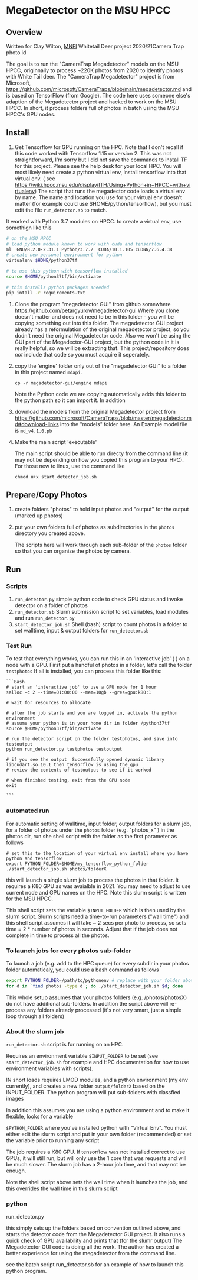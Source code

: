 # MegaDetector on the MSU HPCC

## Overview

Written for Clay Wilton, [MNFI](https://mnfi.anr.msu.edu/) Whitetail Deer project 2020/21Camera Trap photo id

The goal is to run the "CameraTrap Megadetector" models on the MSU HPCC, originnally to process  ~220K photos from 2020 to 
identify photos with White Tail deer.    The "CameraTrap Megadetector"  project is from Microsoft, https://github.com/microsoft/CameraTraps/blob/main/megadetector.md and is based on TensorFlow (from Google).   The code here uses someone else's adaption of 
the Megadetector project and hacked to work on the MSU HPCC.   In short, it process folders full of photos in batch using the MSU HPCC's GPU nodes.  

## Install

1. Get Tensorflow for GPU running on the HPC.   Note that I don't recall if this code worked with Tensorflow 1.15 or version 2.   This was not straightforward, I'm sorry but I did not save the commands to install TF for this project. Please see the help desk for your local HPC.  You will most likely need create a python virtual env, install tensorflow into that virtual env.  ( see https://wiki.hpcc.msu.edu/display/ITH/Using+Python+in+HPCC+with+virtualenv)    The script that runs the 
megadector code loads a virtual env by name.   The name and location you use for your virtual env doesn't matter (for example could use $HOME/python/tensorflow), but you must edit the file `run_detector.sb` to match.  

It worked with Python 3.7  modules on HPCC.  to create a virtual env, use somethign like this


```Bash
# on the MSU HPCC
# load python module known to work with cuda and tensorflow
ml  GNU/8.2.0-2.31.1 Python/3.7.2  CUDA/10.1.105 cuDNN/7.6.4.38
# create new personal environment for python 
virtualenv $HOME/python37tf

# to use this python with tensorflow installed
source $HOME/python37tf/bin/activate

# this installs python packages sneeded 
pip intall -r requirements.txt
```

1. Clone the program "megadetector GUI" from github somewhere   https://github.com/petargyurov/megadetector-gui  Where  you 
clone doesn't matter and does not need to be in this folder -  you will be copying something out into this folder.  The megadetector GUI project already has a reformulation of the original megadetector project, so you dodn't need the original 
Megadetector code.  Also we won't be using the GUI part of the Megadector-GUI project, but the python code in it is really helpful, so we will be extracting that.   This project/repository  does _not_ include that code so you must acquire it seperately.  

1. copy the 'engine'  folder only out of the "megadetector GUI" to a folder in this project named `mdapi`. 

   `cp -r megadetector-gui/engine mdapi`

    
   Note the Python code we are copying automatically adds this folder to the python path so it can import it.  In addition


1. download the models from the original Megadetector project from https://github.com/microsoft/CameraTraps/blob/master/megadetector.md#download-links into the "models" folder here.  An Example model file is `md_v4.1.0.pb`

1. Make the main script 'executable' 

   The main script should be able to run directy from the command line (it may not be depending on how you copied this 
   program to your HPC).   For those new to linux, use the command like

    ```
    chmod u+x start_detector_job.sh
    ```


## Prepare/Copy Photos

1. create folders "photos" to hold input photos and "output" for the output (marked up photos)

2. put your own folders full of photos as subdirectories in the `photos` directory you created above. 

   The scripts here will work through each sub-folder of the `photos` folder so that you can organize the photos by camera. 

 
## Run

### Scripts

   1.  `run_detector.py`  simple python code to check GPU status and invoke detector on a folder of photos
   2.  `run_detector.sb`  Slurm submission script to set variables, load modules and run `run_detector.py`
   3. `start_detector_job.sh`  Shell (bash) script to count photos in a folder to set walltime, input & output folders for `run_detector.sb`
 
### Test Run

   To test that everything works, you can run this in an 'interactive job' ( ) on a node with a GPU.   First put a handful of photos in a folder, let's call the folder `testphotos`  If all is installed, you can process this folder like this: 

    ```Bash
    # start an 'interactive job' to use a GPU node for 1 hour
    salloc -c 2 --time=01:00:00 --mem=10gb --gres=gpu:k80:1
    
    # wait for resources to allocate
    
    # after the job starts and you are logged in, activate the python environment
    # assume your python is in your home dir in folder /python37tf
    source $HOME/python37tf/bin/activate
    
    # run the detector script on the folder testphotos, and save into testoutput
    python run_detector.py testphotos testoutput
    
    # if you see the output  Successfully opened dynamic library libcudart.so.10.1 then tensorflow is using the gpu
    # review the contents of testoutput to see if it worked
    
    # when finished testing, exit from the GPU node
    exit
    
    ```


### automated run

For automatic setting of walltime, input folder, output folders for a slurm job, for a folder of photos under the `photos` folder
(e.g. "photos_x" ) in the photos dir, run she shell script with the folder as the first parameter as follows
   
```
# set this to the location of your virtual env install where you have python and tensorflow 
export PYTHON_FOLDER=$HOME/my_tensorflow_python_folder 
./start_detector_job.sh photos/folderX
```

this will launch a single slurm job to process the photos in that folder.  It requires a K80 GPU as was avaialble in 2021. You may need to adjust to use current node and GPU names on the HPC.  Note this slurm script is written for the MSU HPCC. 

This shell script sets the variable  `$INPUT_FOLDER` which is then used by the slurm script.  Slurm scripts need a time-to-run parameters ("wall time") and this shell script assumes it will take ~ 2 secs per photo to process, so sets time = 2 * number of photos in seconds.   Adjust that if the job does not complete in time to process all the photos. 


### To launch jobs for every photos sub-folder 

To launch a job (e.g. add to the HPC queue) for every subdir in your photos folder automaticaly, you could use a bash command as follows 

```sh
export PYTHON_FOLDER=/path/to/pythonenv # replace with your folder above
for d in `find photos -type d`; do ./start_detector_job.sh $d; done
```

This whole setup assumes that your photos folders (e.g. /photos/photosX) do not have additional sub-folders.   In addition the script above will re-process any folders already processed (it's not very smart, just a simple loop through all folders)

### About the slurm job

`run_detector.sb` script is for running on an HPC. 

Requires an environment variable `$INPUT_FOLDER` to be set (see `start_detector_job.sh` for example and HPC documentation for how to use environment variables with scripts). 

IN short loads requires LMOD modules, and a python environment (my env currently),  and creates a new folder 
`output/folderX` based on the INPUT_FOLDER.  The python program will put sub-folders with classfied images

In addition this assumes you are using a python environment and to make it flexible, looks for a variable 

`$PYTHON_FOLDER`  where you've installed python with "Virtual Env".    You must either edit the slurm script and put in your own folder (recommended) or set the variable prior to running any script

The job requires a K80 GPU.  If tensorflow was not installed correct to use GPUs, it will still run, but will only 
use the 1 core that was requests and will be much slower.  The slurm job has a 2-hour job time, and that may not be enough. 

Note the shell script above sets the wall time when it launches the job, and this overrides the wall time in this slurm script

### python 

run_detector.py

this simply sets up the folders based on convention outlined above, and starts the detector code from the 
Megadetector GUI project.  It also runs a quick check of GPU availability and prints that (for the slumr output)
The Megadetector GUI code is doing all the work. The author has created a better experience
for using the megadetector from the command line.    

see the batch script run_detector.sb for an example of how to launch this python program.
